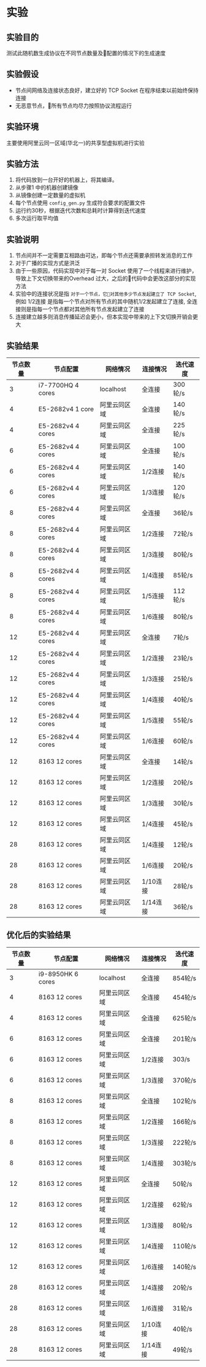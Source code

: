 # 实验

## 实验目的

测试此随机数生成协议在不同节点数量及配置的情况下的生成速度

## 实验假设

* 节点间网络及连接状态良好，建立好的 TCP Socket 在程序结束以前始终保持连接
* 无恶意节点，所有节点均尽力按照协议流程运行

## 实验环境

主要使用阿里云同一区域(华北一)的共享型虚拟机进行实验

## 实验方法

1. 将代码放到一台开好的机器上，将其编译。
2. 从步骤1 中的机器创建镜像
3. 从镜像创建一定数量的虚拟机
4. 每个节点使用 `config_gen.py` 生成符合要求的配置文件
5. 运行约30秒，根据迭代次数和总耗时计算得到迭代速度
6. 多次运行取平均值

## 实验说明

1. 节点间并不一定需要互相路由可达，即每个节点还需要承担转发消息的工作
2. 对于广播的实现方式是洪泛
3. 由于一些原因，代码实现中对于每一对 Socket 使用了一个线程来进行维护，导致上下文切换带来的Overhead 过大，之后的代码中会更改这部分的实现方法
4. 实验中的连接状况是指 `对于一个节点，它对其他多少节点发起建立了 TCP Socket`, 例如 1/2连接 是指每一个节点对所有节点的其中随机1/2发起建立了连接, 全连接则是指每一个节点都对其他所有节点发起建立了连接
5. 连接建立越多则消息传播延迟会更小，但本实现中带来的上下文切换开销会更大

## 实验结果

|节点数量|节点配置|网络情况|连接情况|迭代速度|
|-------|-------|-------|-------|-----|
|3|i7-7700HQ 4 cores|localhost|全连接|300轮/s|
|4|E5-2682v4 1 core|阿里云同区域|全连接|140轮/s|
|4|E5-2682v4 4 cores|阿里云同区域|全连接|225轮/s|
|6|E5-2682v4 4 cores|阿里云同区域|全连接|100轮/s|
|6|E5-2682v4 4 cores|阿里云同区域|1/2连接|140轮/s|
|6|E5-2682v4 4 cores|阿里云同区域|1/3连接|120轮/s|
|8|E5-2682v4 4 cores|阿里云同区域|全连接|36轮/s|
|8|E5-2682v4 4 cores|阿里云同区域|1/2连接|72轮/s|
|8|E5-2682v4 4 cores|阿里云同区域|1/3连接|80轮/s|
|8|E5-2682v4 4 cores|阿里云同区域|1/4连接|85轮/s|
|8|E5-2682v4 4 cores|阿里云同区域|1/5连接|112轮/s|
|8|E5-2682v4 4 cores|阿里云同区域|1/6连接|80轮/s|
|12|E5-2682v4 4 cores|阿里云同区域|全连接|7轮/s|
|12|E5-2682v4 4 cores|阿里云同区域|1/2连接|23轮/s|
|12|E5-2682v4 4 cores|阿里云同区域|1/3连接|25轮/s|
|12|E5-2682v4 4 cores|阿里云同区域|1/4连接|40轮/s|
|12|E5-2682v4 4 cores|阿里云同区域|1/5连接|55轮/s|
|12|E5-2682v4 4 cores|阿里云同区域|1/6连接|60轮/s|
|12|8163 12 cores|阿里云同区域|全连接|14轮/s|
|12|8163 12 cores|阿里云同区域|1/2连接|20轮/s|
|12|8163 12 cores|阿里云同区域|1/3连接|30轮/s|
|12|8163 12 cores|阿里云同区域|1/4连接|45轮/s|
|28|8163 12 cores|阿里云同区域|1/4连接|12轮/s|
|28|8163 12 cores|阿里云同区域|1/6连接|20轮/s|
|28|8163 12 cores|阿里云同区域|1/10连接|28轮/s|
|28|8163 12 cores|阿里云同区域|1/14连接|36轮/s|

## 优化后的实验结果

|节点数量|节点配置|网络情况|连接情况|迭代速度|
|-------|-------|-------|-------|-----|
|3|i9-8950HK 6 cores|localhost|全连接|854轮/s|
|4|8163 12 cores|阿里云同区域|全连接|454轮/s|
|4|8163 12 cores|阿里云同区域|全连接|625轮/s|
|6|8163 12 cores|阿里云同区域|全连接|201轮/s|
|6|8163 12 cores|阿里云同区域|1/2连接|303/s|
|6|8163 12 cores|阿里云同区域|1/3连接|370轮/s|
|8|8163 12 cores|阿里云同区域|全连接|102轮/s|
|8|8163 12 cores|阿里云同区域|1/2连接|166轮/s|
|8|8163 12 cores|阿里云同区域|1/3连接|222轮/s|
|8|8163 12 cores|阿里云同区域|1/4连接|303轮/s|
|12|8163 12 cores|阿里云同区域|全连接|50轮/s|
|12|8163 12 cores|阿里云同区域|1/2连接|62轮/s|
|12|8163 12 cores|阿里云同区域|1/3连接|80轮/s|
|12|8163 12 cores|阿里云同区域|1/4连接|110轮/s|
|12|8163 12 cores|阿里云同区域|1/6连接|140轮/s|
|28|8163 12 cores|阿里云同区域|1/4连接|20轮/s|
|28|8163 12 cores|阿里云同区域|1/6连接|31轮/s|
|28|8163 12 cores|阿里云同区域|1/10连接|40轮/s|
|28|8163 12 cores|阿里云同区域|1/14连接|49轮/s|
